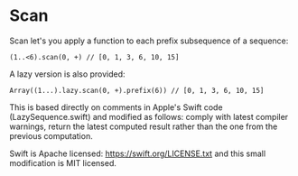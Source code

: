 # Scan

Scan let's you apply a function to each prefix subsequence of a sequence:

`(1..<6).scan(0, +) // [0, 1, 3, 6, 10, 15]`

A lazy version is also provided:

`Array((1...).lazy.scan(0, +).prefix(6)) // [0, 1, 3, 6, 10, 15]`

This is based directly on comments in Apple's Swift code (LazySequence.swift)
and modified as follows: comply with latest compiler warnings, return the latest
computed result rather than the one from the previous computation.

Swift is Apache licensed: https://swift.org/LICENSE.txt
and this small modification is MIT licensed.


